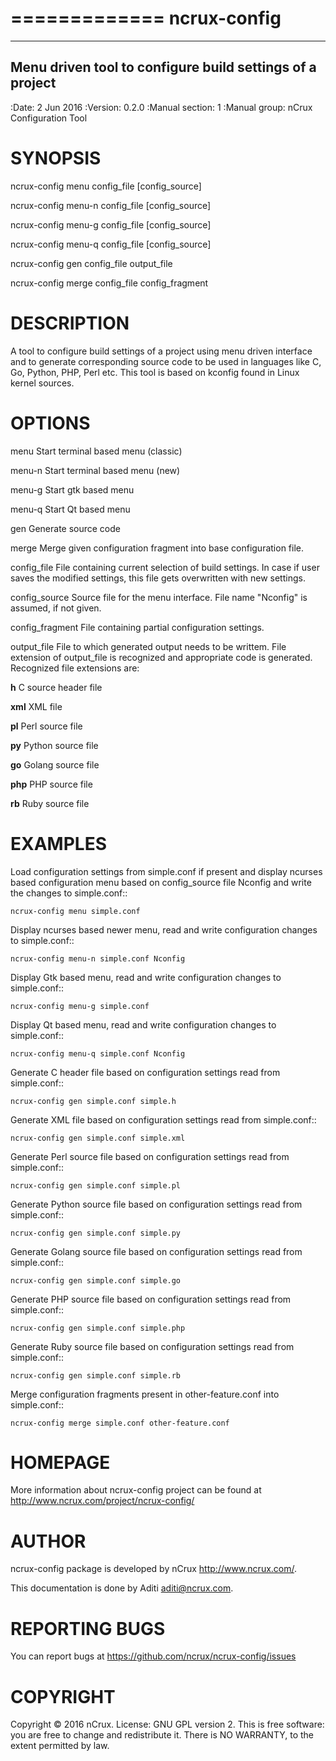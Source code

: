 =============
 ncrux-config
=============

---------------------------------------------------------
Menu driven tool to configure build settings of a project
---------------------------------------------------------

:Date:   2 Jun 2016
:Version: 0.2.0
:Manual section: 1
:Manual group: nCrux Configuration Tool


SYNOPSIS
========
ncrux-config menu   config_file [config_source]

ncrux-config menu-n config_file [config_source]

ncrux-config menu-g config_file [config_source]

ncrux-config menu-q config_file [config_source]

ncrux-config gen    config_file output_file

ncrux-config merge  config_file config_fragment


DESCRIPTION
===========
A tool to configure build settings of a project using menu driven interface and to generate corresponding source code to be used in languages like C, Go, Python, PHP, Perl etc. This tool is based on kconfig found in Linux kernel sources.

OPTIONS
=======
menu    Start terminal based menu (classic)

menu-n  Start terminal based menu (new)

menu-g  Start gtk based menu

menu-q  Start Qt based menu

gen     Generate source code

merge   Merge given configuration fragment into base configuration file.

config_file
 File containing current selection of build settings. In case if user saves the modified settings, this file gets overwritten with new settings.

config_source
 Source file for the menu interface. File name "Nconfig" is assumed, if not given.

config_fragment
 File containing partial configuration settings.

output_file
 File to which generated output needs to be writtem. File extension of output_file is recognized and appropriate code is generated. Recognized file extensions are:

  **h**		C source header file

  **xml**	XML file

  **pl**	Perl source file

  **py**	Python source file

  **go**	Golang source file

  **php**	PHP source file

  **rb**	Ruby source file


EXAMPLES
========

Load configuration settings from simple.conf if present and display ncurses
based configuration menu based on config_source file Nconfig and write the
changes to simple.conf::

	ncrux-config menu simple.conf

Display ncurses based newer menu, read and write configuration changes to simple.conf::

	ncrux-config menu-n simple.conf Nconfig

Display Gtk based menu, read and write configuration changes to simple.conf::

	ncrux-config menu-g simple.conf

Display Qt based menu, read and write configuration changes to simple.conf::

	ncrux-config menu-q simple.conf Nconfig

Generate C header file based on configuration settings read from simple.conf::

	ncrux-config gen simple.conf simple.h

Generate XML file based on configuration settings read from simple.conf::

	ncrux-config gen simple.conf simple.xml

Generate Perl source file based on configuration settings read from simple.conf::

	ncrux-config gen simple.conf simple.pl

Generate Python source file based on configuration settings read from simple.conf::

	ncrux-config gen simple.conf simple.py

Generate Golang source file based on configuration settings read from simple.conf::

	ncrux-config gen simple.conf simple.go

Generate PHP source file based on configuration settings read from simple.conf::

	ncrux-config gen simple.conf simple.php

Generate Ruby source file based on configuration settings read from simple.conf::

	ncrux-config gen simple.conf simple.rb

Merge configuration fragments present in other-feature.conf into simple.conf::

	ncrux-config merge simple.conf other-feature.conf

HOMEPAGE
========
More information about ncrux-config project can be found at <http://www.ncrux.com/project/ncrux-config/>

AUTHOR
======
ncrux-config package is developed by nCrux <http://www.ncrux.com/>.

This documentation is done by Aditi <aditi@ncrux.com>.

REPORTING BUGS
==============
You can report bugs at <https://github.com/ncrux/ncrux-config/issues>

COPYRIGHT
=========
Copyright © 2016 nCrux. 
License: GNU GPL version 2.
This is free software: you are free to change and redistribute it.  There is NO WARRANTY, to the extent permitted by law.


